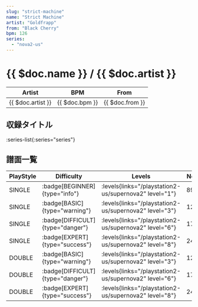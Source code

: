 ```yaml
---
slug: "strict-machine"
name: "Strict Machine"
artist: "Goldfrapp"
from: "Black Cherry"
bpm: 126
series:
  - "nova2-us"
---
```


# {{ $doc.name }} / {{ $doc.artist }}

|Artist|BPM|From|
|------|---|----|
|{{ $doc.artist }}|{{ $doc.bpm }}|{{ $doc.from }}|

## 収録タイトル

:series-list{:series="series"}

## 譜面一覧

|PlayStyle|Difficulty|Levels|Notes|Movie|
|---------|----------|------|-----|-----|
|SINGLE| :badge[BEGINNER]{type="info"}| :levels{links="/playstation2-us/supernova2" level="1"}|89/3||
|SINGLE| :badge[BASIC]{type="warning"}| :levels{links="/playstation2-us/supernova2" level="3"}|127/3||
|SINGLE| :badge[DIFFICULT]{type="danger"}| :levels{links="/playstation2-us/supernova2" level="6"}|173/0||
|SINGLE| :badge[EXPERT]{type="success"}| :levels{links="/playstation2-us/supernova2" level="8"}|241/0||
|DOUBLE| :badge[BASIC]{type="warning"}| :levels{links="/playstation2-us/supernova2" level="3"}|127/3||
|DOUBLE| :badge[DIFFICULT]{type="danger"}| :levels{links="/playstation2-us/supernova2" level="6"}|171/0||
|DOUBLE| :badge[EXPERT]{type="success"}| :levels{links="/playstation2-us/supernova2" level="8"}|241/0||
